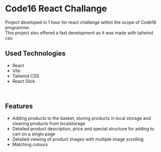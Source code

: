<h1>Code16 React Challange</h1>
<p>Project developed in 1 hour for react challange within the scope of Code16 programme. 
  <br> This project also offered a fast development as it was made with tailwind css.</p>
<h2>Used Technologies</h2>
<ul>
  <li>React</li>
  <li>Vite</li>
  <li>Tailwind CSS</li>
  <li>React Slick</li>
</ul>
<br>
<h2>Features</h2>
<ul>
  <li>Adding products to the basket, storing products in local storage and clearing products from localstorage</li>
  <li>Detailed product description, price and special structure for adding to cart on a single page</li>
  <li>Detailed viewing of product images with multiple image scrolling</li>
  <li>Matching colours</li>
</ul>
